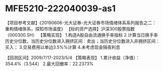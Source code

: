 # MFE5210-222040039-as1
【项目参考文献】《20190606-光大证券-光大证券市场情绪体系系列报告之二：重构情绪体系，探知市场温度》
【标的资产选择】沪深300股票指数（000300.SH）
【策略实现】
1.构造A股自由流通换手率指标
2.计算当日换手率历史分位数，当历史分位数进入拥挤区间：卖出；当历史分位数进入非拥挤区间：买入；
3.交易费用以单边3.5%%计算
4.未考虑现金隔夜利息

【回测区间】2009/7/17-2023/5/4
【策略表现】
1.累计收益（净值）：354.4%（3.544）
2.最大回撤率：22.2373%
